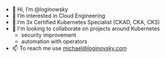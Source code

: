 - 👋 Hi, I’m @loginowsky
- 👀 I’m interested in Cloud Engineering 
- 🌱 I’m 3x Certified Kubernetes Specialist (CKAD, CKA, CKS)
- 💞️ I'm looking to collaborate on projects around Kubernetes
  - security improvement 
  - automation with operators
- 📫 To reach me use michael@loginovsky.com

<!---
loginowsky/loginowsky is a ✨ special ✨ repository because its `README.md` (this file) appears on your GitHub profile.
You can click the Preview link to take a look at your changes.
--->
